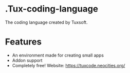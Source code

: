 # .Tux-coding-language
The coding language created by Tuxsoft.
# Features
- An environment made for creating small apps
- Addon support
- Completely free!
 Website: https://tuxcode.neocities.org/
